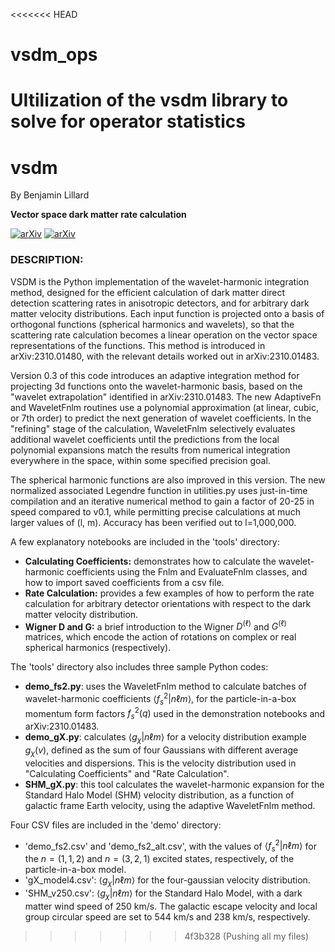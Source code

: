 <<<<<<< HEAD
# vsdm_ops
UItilization of the vsdm library to solve for operator statistics
=======
# vsdm

By Benjamin Lillard

**Vector space dark matter rate calculation** 


[![arXiv](https://img.shields.io/badge/arXiv-2310.01480%20-green.svg)](https://arxiv.org/abs/2310.01480)
[![arXiv](https://img.shields.io/badge/arXiv-2310.01483%20-green.svg)](https://arxiv.org/abs/2310.01483)


### DESCRIPTION: ##########################################################

VSDM is the Python implementation of the wavelet-harmonic integration method, designed for the efficient calculation of dark matter direct detection scattering rates in anisotropic detectors, and for arbitrary dark matter velocity distributions. Each input function is projected onto a basis of orthogonal functions (spherical harmonics and wavelets), so that the scattering rate calculation becomes a linear operation on the vector space representations of the functions. This method is introduced in arXiv:2310.01480, with the relevant details worked out in arXiv:2310.01483. 

Version 0.3 of this code introduces an adaptive integration method for projecting 3d functions onto the wavelet-harmonic basis, based on the "wavelet extrapolation" identified in arXiv:2310.01483. The new AdaptiveFn and WaveletFnlm routines use a polynomial approximation (at linear, cubic, or 7th order) to predict the next generation of wavelet coefficients. In the "refining" stage of the calculation, WaveletFnlm selectively evaluates additional wavelet coefficients until the predictions from the local polynomial expansions match the results from numerical integration everywhere in the space, within some specified precision goal.  

The spherical harmonic functions are also improved in this version. The new normalized associated Legendre function in utilities.py uses just-in-time compilation and an iterative numerical method to gain a factor of 20-25 in speed compared to v0.1, while permitting precise calculations at much larger values of (l, m). Accuracy has been verified out to l=1,000,000.

A few explanatory notebooks are included in the 'tools' directory:
- **Calculating Coefficients:** demonstrates how to calculate the wavelet-harmonic coefficients using the Fnlm and EvaluateFnlm classes, and how to import saved coefficients from a csv file. 
- **Rate Calculation:** provides a few examples of how to perform the rate calculation for arbitrary detector orientations with respect to the dark matter velocity distribution. 
- **Wigner D and G:** a brief introduction to the Wigner $D^{(\ell)}$ and $G^{(\ell)}$ matrices, which encode the action of rotations on complex or real spherical harmonics (respectively). 

The 'tools' directory also includes three sample Python codes:
- **demo_fs2.py**: uses the WaveletFnlm method to calculate batches of wavelet-harmonic coefficients $\langle f_s^2 | n \ell m \rangle$, for the particle-in-a-box momentum form factors $f_s^2({q})$ used in the demonstration notebooks and arXiv:2310.01483. 
- **demo_gX.py**: calculates $\langle g_\chi | n \ell m \rangle$ for a velocity distribution example $g_\chi({v})$, defined as the sum of four Gaussians with different average velocities and dispersions. This is the velocity distribution used in "Calculating Coefficients" and "Rate Calculation". 
- **SHM_gX.py**: this tool calculates the wavelet-harmonic expansion for the Standard Halo Model (SHM) velocity distribution, as a function of galactic frame Earth velocity, using the adaptive WaveletFnlm method. 

Four CSV files are included in the 'demo' directory: 
- 'demo_fs2.csv' and 'demo_fs2_alt.csv', with the values of $\langle f_s^2 | n \ell m \rangle$ for the ${n} = (1, 1, 2)$ and ${n} = (3, 2, 1)$ excited states, respectively, of the particle-in-a-box model. 
- 'gX_model4.csv': $\langle g_\chi | n \ell m \rangle$ for the four-gaussian velocity distribution.
- 'SHM_v250.csv': $\langle g_\chi | n \ell m \rangle$ for the Standard Halo Model, with a dark matter wind speed of 250 km/s. The galactic escape velocity and local group circular speed are set to 544 km/s and 238 km/s, respectively. 

>>>>>>> 4f3b328 (Pushing all my files)
